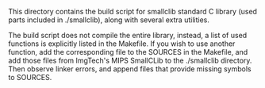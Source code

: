This directory contains the build script for smallclib standard C
library (used parts included in ./smallclib), along with several extra
utilities.

The build script does not compile the entire library, instead, a list
of used functions is explicitly listed in the Makefile. If you wish to
use another function, add the corresponding file to the SOURCES in the
Makefile, and add those files from ImgTech's MIPS SmallCLib to the
./smallclib directory. Then observe linker errors, and append files
that provide missing symbols to SOURCES.

